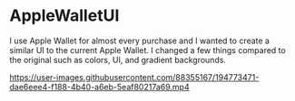 # AppleWalletUI

I use Apple Wallet for almost every purchase and I wanted to create a similar UI to the current Apple Wallet. I changed a few things compared to the original such as colors, UI, and gradient backgrounds. 




https://user-images.githubusercontent.com/88355167/194773471-dae6eee4-f188-4b40-a6eb-5eaf80217a69.mp4

